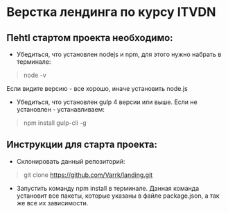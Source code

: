 # Верстка лендинга по курсу ITVDN 

## Пеhtl стартом проекта необходимо:

* Убедиться, что установлен nodejs и npm, для этого нужно набрать в
 терминале:

> node -v

Если видите версию - все хорошо, иначе установить node.js

* Убедиться, что установлен gulp 4 версии или выше. Если не 
установлен - устанавливаем:

> npm install gulp-cli -g

## Инструкции для старта проекта:

* Склонировать данный репозиторий: 

> git clone https://github.com/Varrk/landing.git

* Запустить команду npm install в терминале. Данная команда установит
 все пакеты, которые указаны в файле package.json, а так же все их 
 зависимости.
